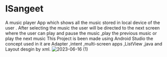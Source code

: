 # ISangeet
A music player App which shows all the music stored in local device of the user . After selecting the music the user will be directed to the next screen where the user can play and pause the music ,play the previous music or play the next music 
This Project is been made using Android Studio the concept used in it are Adapter ,intent ,multi-screen apps ,ListView ,java and Layout desgin by xml.
![2023-06-16 (1)](https://github.com/Sparsh225/ISangeet/assets/92641998/4ac3d9a4-66cd-4799-a19c-5e72fec04a37)
